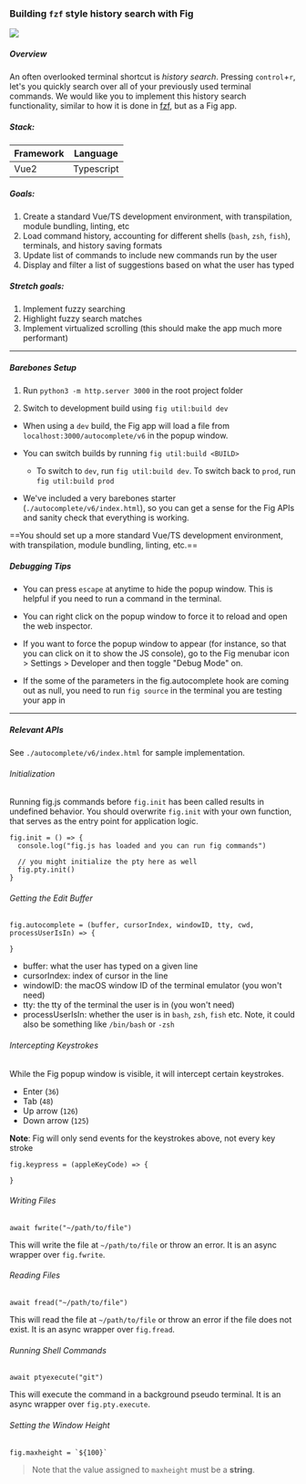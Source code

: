 ### Building `fzf` style history search with Fig

![](fzf.png)

##### Overview

An often overlooked terminal shortcut is *history search*. Pressing `control`+`r`, let's you quickly search over all of your previously used terminal commands. We would like you to implement this history search functionality, similar to how it is done in [fzf](https://github.com/junegunn/fzf), but as a Fig app.



##### Stack:

| Framework | Language   |
| --------- | ---------- |
| Vue2      | Typescript |



##### Goals:

1. Create a standard  Vue/TS development environment, with transpilation, module bundling, linting, etc 
2. Load command history, accounting for different shells (`bash`, `zsh`, `fish`), terminals, and history saving formats
3. Update list of commands to include new commands run by the user
4. Display and filter a list of suggestions based on what the user has typed

##### Stretch goals:

1. Implement fuzzy searching
2. Highlight fuzzy search matches
3. Implement virtualized scrolling (this should make the app much more performant)

----



##### Barebones Setup

1. Run `python3 -m http.server 3000` in the root project folder 

2. Switch to development build using  `fig util:build dev`
   

* When using a `dev` build, the Fig app will load a file from `localhost:3000/autocomplete/v6` in the popup window.

* You can switch builds by running `fig util:build <BUILD>`
  * To switch to `dev`, run `fig util:build dev`. To switch back to `prod`, run `fig util:build prod`

* We've included a very barebones starter (`./autocomplete/v6/index.html`), so you can get a sense for the Fig APIs and sanity check that everything is working. 

==You should set up a more standard Vue/TS development environment, with transpilation, module bundling, linting, etc.==

##### Debugging Tips

- You can press `escape` at anytime to hide the popup window. This is helpful if you need to run a command in the terminal.

- You can right click on the popup window to force it to reload and open the web inspector.

- If you want to force the popup window to appear (for instance, so that you can click on it to show the JS console), go to the Fig menubar icon  > Settings > Developer and then toggle "Debug Mode" on.

- If the some of the parameters in the fig.autocomplete hook are coming out as null, you need to run `fig source` in the terminal you are testing your app in

---



##### Relevant APIs

See `./autocomplete/v6/index.html` for sample implementation.



###### Initialization

Running fig.js commands before `fig.init` has been called results in undefined behavior. You should overwrite `fig.init` with your own function, that serves as the entry point for application logic.

```
fig.init = () => {
  console.log("fig.js has loaded and you can run fig commands")
  
  // you might initialize the pty here as well
  fig.pty.init()
}
```





###### Getting the Edit Buffer

```
fig.autocomplete = (buffer, cursorIndex, windowID, tty, cwd, processUserIsIn) => { 

}
```
* buffer: what the user has typed on a given line
* cursorIndex: index of cursor in the line
* windowID: the macOS window ID of the terminal emulator (you won't need)
* tty: the tty of the terminal the user is in (you won't need)
* processUserIsIn: whether the user is in `bash`, `zsh`, `fish` etc. Note, it could also be something like `/bin/bash` or `-zsh`





###### Intercepting Keystrokes


While the Fig popup window is visible, it will intercept certain keystrokes.

- Enter  (`36`)
- Tab (`48`)
- Up arrow (`126`)
- Down arrow (`125`)

**Note**: Fig will only send events for the keystrokes above, not every key stroke

```
fig.keypress = (appleKeyCode) => {

}
```


###### Writing Files

```
await fwrite("~/path/to/file")
```

 This will write the file at `~/path/to/file` or throw an error. It is an async wrapper over `fig.fwrite`.

###### Reading Files

```
await fread("~/path/to/file")
```

 This will read the file at `~/path/to/file` or throw an error if the file does not exist. It is an async wrapper over `fig.fread`.

###### Running Shell Commands

```
await ptyexecute("git")
```

This will execute the command in a background pseudo terminal. It is an async wrapper over `fig.pty.execute`.

###### Setting the Window Height

```
fig.maxheight = `${100}`
```

> Note that the value assigned to `maxheight` must be a **string**.
